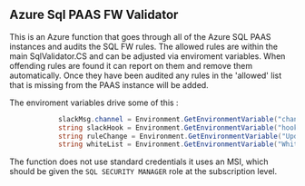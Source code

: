 ## Azure Sql PAAS FW Validator

This is an Azure function that goes through all of the Azure SQL PAAS instances and audits the SQL FW rules. The allowed rules are within the main SqlValidator.CS and can be adjusted via enviroment variables. When offending rules are found it can report on them and remove them automatically. Once they have been audited any rules in the 'allowed' list that is missing from the PAAS instance will be added.


The enviroment variables drive some of this :
```C#
            slackMsg.channel = Environment.GetEnvironmentVariable("channel"); // The channel we are posting too 
            string slackHook = Environment.GetEnvironmentVariable("hook"); // the web hook we will use to post the message
            string ruleChange = Environment.GetEnvironmentVariable("UpdateRules"); // a bool, are we updating the rules or just reporting on them
            string whiteList = Environment.GetEnvironmentVariable("WhiteList"); // any additional ranges we want to add without having to deploy code changes 
```


The function does not use standard credentials it uses an MSI, which should be given the `SQL SECURITY MANAGER` role at the subscription level. 